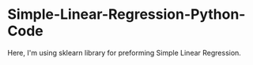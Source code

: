 # Simple-Linear-Regression-Python-Code
Here, I'm using sklearn library for preforming Simple Linear Regression. 
